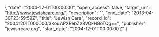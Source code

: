 {
  "date": "2004-12-01T00:00:00", 
  "open_access": false, 
  "target_url": "http://www.jewishcare.org/", 
  "description": "", 
  "end_date": "2013-04-30T23:59:59Z", 
  "title": "Jewish Care", 
  "record_id": "20041201T000000/3KouAPXRebZz8VQkH8oTQg==", 
  "publisher": "jewishcare.org", 
  "start_date": "2004-12-01T00:00:00Z"
}

